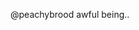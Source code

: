 @peachybrood awful being..


<!---
peachybrood/peachybrood is a ✨ special ✨ repository because its `README.md` (this file) appears on your GitHub profile.
You can click the Preview link to take a look at your changes.
--->
